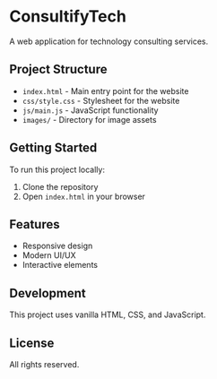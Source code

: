 # ConsultifyTech

A web application for technology consulting services.

## Project Structure

- `index.html` - Main entry point for the website
- `css/style.css` - Stylesheet for the website
- `js/main.js` - JavaScript functionality
- `images/` - Directory for image assets

## Getting Started

To run this project locally:

1. Clone the repository
2. Open `index.html` in your browser

## Features

- Responsive design
- Modern UI/UX
- Interactive elements

## Development

This project uses vanilla HTML, CSS, and JavaScript.

## License

All rights reserved.